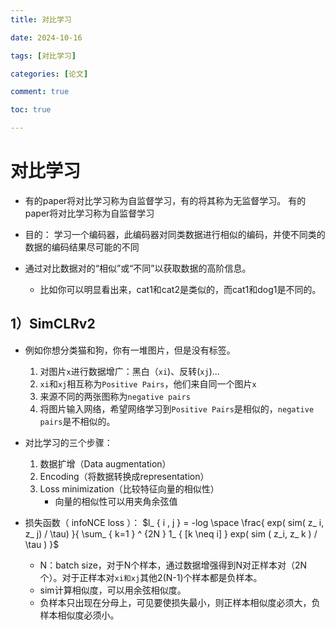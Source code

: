 ```yaml
---
title: 对比学习

date: 2024-10-16

tags: [对比学习]

categories: [论文]

comment: true

toc: true

---
```


#

<!--more-->

# 对比学习

-  有的paper将对比学习称为自监督学习，有的将其称为无监督学习。 有的paper将对比学习称为自监督学习
- 目的： 学习一个编码器，此编码器对同类数据进行相似的编码，并使不同类的数据的编码结果尽可能的不同 

- 通过对比数据对的“相似”或“不同”以获取数据的高阶信息。
  - 比如你可以明显看出来，cat1和cat2是类似的，而cat1和dog1是不同的。



## 1）SimCLRv2

- 例如你想分类猫和狗，你有一堆图片，但是没有标签。
  1. 对图片`x`进行数据增广：黑白（`xi`)、反转(`xj`)...
  2. `xi`和`xj`相互称为`Positive Pairs`，他们来自同一个图片`x`
  3. 来源不同的两张图称为`negative pairs`
  4. 将图片输入网络，希望网络学习到`Positive Pairs`是相似的，`negative pairs`是不相似的。

- 对比学习的三个步骤：
  1. 数据扩增（Data augmentation）
  2. Encoding（将数据转换成representation）
  3. Loss minimization（比较特征向量的相似性）
     - 向量的相似性可以用夹角余弦值



- 损失函数（ infoNCE loss ）： $l_ { i , j } = -log \space \frac{ exp( sim( z_ i, z_ j) / \tau) }{ \sum_ { k=1 } ^ {2N } 1_ { [k \neq i] } exp( sim ( z_i, z_ k ) / \tau ) }$

  - N：batch size，对于N个样本，通过数据增强得到N对正样本对（2N个）。对于正样本对`xi和xj`其他2(N-1)个样本都是负样本。
  - sim计算相似度，可以用余弦相似度。
  - 负样本只出现在分母上，可见要使损失最小，则正样本相似度必须大，负样本相似度必须小。